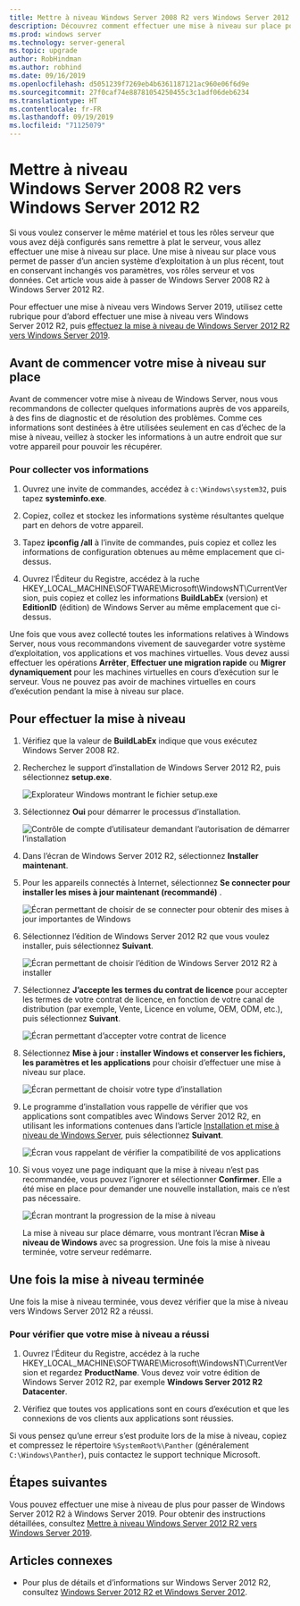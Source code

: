 ```yaml
---
title: Mettre à niveau Windows Server 2008 R2 vers Windows Server 2012 R2 | Microsoft Docs
description: Découvrez comment effectuer une mise à niveau sur place pour passer de Windows Server 2008 R2 à Windows Server 2012 R2.
ms.prod: windows server
ms.technology: server-general
ms.topic: upgrade
author: RobHindman
ms.author: robhind
ms.date: 09/16/2019
ms.openlocfilehash: d5051239f7269eb4b6361187121ac960e06f6d9e
ms.sourcegitcommit: 27f0caf74e88781054250455c3c1adf06deb6234
ms.translationtype: HT
ms.contentlocale: fr-FR
ms.lasthandoff: 09/19/2019
ms.locfileid: "71125079"
---
```

# <a name="upgrade-windows-server-2008-r2-to-windows-server-2012-r2"></a>Mettre à niveau Windows Server 2008 R2 vers Windows Server 2012 R2

Si vous voulez conserver le même matériel et tous les rôles serveur que vous avez déjà configurés sans remettre à plat le serveur, vous allez effectuer une mise à niveau sur place. Une mise à niveau sur place vous permet de passer d’un ancien système d’exploitation à un plus récent, tout en conservant inchangés vos paramètres, vos rôles serveur et vos données. Cet article vous aide à passer de Windows Server 2008 R2 à Windows Server 2012 R2.

Pour effectuer une mise à niveau vers Windows Server 2019, utilisez cette rubrique pour d’abord effectuer une mise à niveau vers Windows Server 2012 R2, puis [effectuez la mise à niveau de Windows Server 2012 R2 vers Windows Server 2019](upgrade-2012r2-to-2019.md).

## <a name="before-you-begin-your-in-place-upgrade"></a>Avant de commencer votre mise à niveau sur place

Avant de commencer votre mise à niveau de Windows Server, nous vous recommandons de collecter quelques informations auprès de vos appareils, à des fins de diagnostic et de résolution des problèmes. Comme ces informations sont destinées à être utilisées seulement en cas d’échec de la mise à niveau, veillez à stocker les informations à un autre endroit que sur votre appareil pour pouvoir les récupérer.

### <a name="to-collect-your-info"></a>Pour collecter vos informations

1. Ouvrez une invite de commandes, accédez à `c:\Windows\system32`, puis tapez **systeminfo.exe**.

2. Copiez, collez et stockez les informations système résultantes quelque part en dehors de votre appareil.

3. Tapez **ipconfig /all** à l’invite de commandes, puis copiez et collez les informations de configuration obtenues au même emplacement que ci-dessus.

4. Ouvrez l’Éditeur du Registre, accédez à la ruche HKEY_LOCAL_MACHINE\SOFTWARE\Microsoft\WindowsNT\CurrentVersion, puis copiez et collez les informations **BuildLabEx** (version) et **EditionID** (édition) de Windows Server au même emplacement que ci-dessus.

Une fois que vous avez collecté toutes les informations relatives à Windows Server, nous vous recommandons vivement de sauvegarder votre système d’exploitation, vos applications et vos machines virtuelles. Vous devez aussi effectuer les opérations **Arrêter**, **Effectuer une migration rapide** ou **Migrer dynamiquement** pour les machines virtuelles en cours d’exécution sur le serveur. Vous ne pouvez pas avoir de machines virtuelles en cours d’exécution pendant la mise à niveau sur place.

## <a name="to-perform-the-upgrade"></a>Pour effectuer la mise à niveau

1. Vérifiez que la valeur de **BuildLabEx** indique que vous exécutez Windows Server 2008 R2.

2. Recherchez le support d’installation de Windows Server 2012 R2, puis sélectionnez **setup.exe**.

    ![Explorateur Windows montrant le fichier setup.exe](media/upgrade-2008r2-2012r2/setup-2012r2.png)

3. Sélectionnez **Oui** pour démarrer le processus d’installation.

    ![Contrôle de compte d’utilisateur demandant l’autorisation de démarrer l’installation](media/upgrade-2008r2-2012r2/start-setup-uac-box.png)

4. Dans l’écran de Windows Server 2012 R2, sélectionnez **Installer maintenant**.

5. Pour les appareils connectés à Internet, sélectionnez **Se connecter pour installer les mises à jour maintenant (recommandé)** .

    ![Écran permettant de choisir de se connecter pour obtenir des mises à jour importantes de Windows](media/upgrade-2008r2-2012r2/imp-updates-win-setup.png)

6. Sélectionnez l’édition de Windows Server 2012 R2 que vous voulez installer, puis sélectionnez **Suivant**.

    ![Écran permettant de choisir l’édition de Windows Server 2012 R2 à installer](media/upgrade-2008r2-2012r2/select-os-edition.png)

7. Sélectionnez **J’accepte les termes du contrat de licence** pour accepter les termes de votre contrat de licence, en fonction de votre canal de distribution (par exemple, Vente, Licence en volume, OEM, ODM, etc.), puis sélectionnez **Suivant**.

    ![Écran permettant d’accepter votre contrat de licence](media/upgrade-2008r2-2012r2/license-terms.png)

8. Sélectionnez **Mise à jour : installer Windows et conserver les fichiers, les paramètres et les applications** pour choisir d’effectuer une mise à niveau sur place.

    ![Écran permettant de choisir votre type d’installation](media/upgrade-2008r2-2012r2/choose-install-upgrade.png)

9. Le programme d’installation vous rappelle de vérifier que vos applications sont compatibles avec Windows Server 2012 R2, en utilisant les informations contenues dans l’article [Installation et mise à niveau de Windows Server](https://docs.microsoft.com/windows-server/get-started/installation-and-upgrade), puis sélectionnez **Suivant**.

    ![Écran vous rappelant de vérifier la compatibilité de vos applications](media/upgrade-2008r2-2012r2/compatibility-report.png)

10. Si vous voyez une page indiquant que la mise à niveau n’est pas recommandée, vous pouvez l’ignorer et sélectionner **Confirmer**. Elle a été mise en place pour demander une nouvelle installation, mais ce n’est pas nécessaire.

    ![Écran montrant la progression de la mise à niveau](media/upgrade-2008r2-2012r2/upgrading-windows-with-progress.png)

    La mise à niveau sur place démarre, vous montrant l’écran **Mise à niveau de Windows** avec sa progression. Une fois la mise à niveau terminée, votre serveur redémarre.

## <a name="after-your-upgrade-is-done"></a>Une fois la mise à niveau terminée

Une fois la mise à niveau terminée, vous devez vérifier que la mise à niveau vers Windows Server 2012 R2 a réussi.

### <a name="to-make-sure-your-upgrade-was-successful"></a>Pour vérifier que votre mise à niveau a réussi

1. Ouvrez l’Éditeur du Registre, accédez à la ruche HKEY_LOCAL_MACHINE\SOFTWARE\Microsoft\WindowsNT\CurrentVersion et regardez **ProductName**. Vous devez voir votre édition de Windows Server 2012 R2, par exemple **Windows Server 2012 R2 Datacenter**.

2. Vérifiez que toutes vos applications sont en cours d’exécution et que les connexions de vos clients aux applications sont réussies.

Si vous pensez qu’une erreur s’est produite lors de la mise à niveau, copiez et compressez le répertoire `%SystemRoot%\Panther` (généralement `C:\Windows\Panther`), puis contactez le support technique Microsoft.

## <a name="next-steps"></a>Étapes suivantes

Vous pouvez effectuer une mise à niveau de plus pour passer de Windows Server 2012 R2 à Windows Server 2019. Pour obtenir des instructions détaillées, consultez [Mettre à niveau Windows Server 2012 R2 vers Windows Server 2019](upgrade-2012r2-to-2019.md).

## <a name="related-articles"></a>Articles connexes

- Pour plus de détails et d’informations sur Windows Server 2012 R2, consultez [Windows Server 2012 R2 et Windows Server 2012](https://docs.microsoft.com/previous-versions/windows/it-pro/windows-server-2012-R2-and-2012/hh801901(v=ws.11)).

